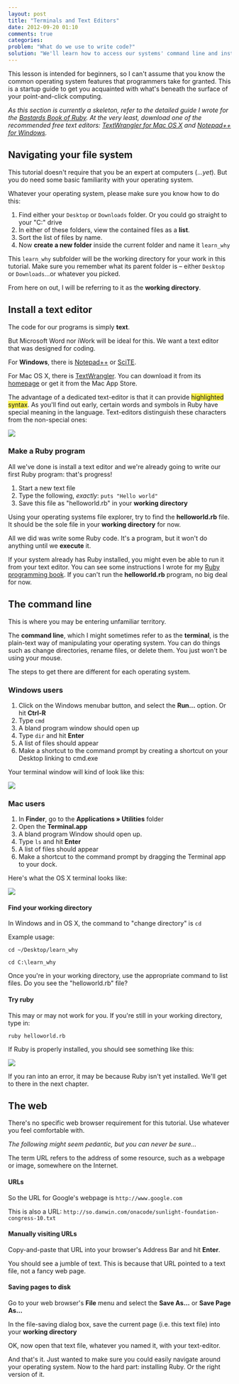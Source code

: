 ```yaml
---
layout: post
title: "Terminals and Text Editors"
date: 2012-09-20 01:10
comments: true
categories: 
problem: "What do we use to write code?"
solution: "We'll learn how to access our systems' command line and install one of the free and excellent text editors ideal for writing code."
---
```


This lesson is intended for beginners, so I can't assume that you know the common operating system features that programmers take for granted. This is a startup guide to get you acquainted with what's beneath the surface of your point-and-click computing.

*As this section is currently a skeleton, refer to the detailed guide I wrote for the [Bastards Book of Ruby](http://ruby.bastardsbook.com/chapters/installation/). At the very least, download one of the recommended free text editors: [TextWrangler for Mac OS X](http://www.barebones.com/products/TextWrangler/) and [Notepad++ for Windows](http://notepad-plus-plus.org/).*


## Navigating your file system

This tutorial doesn't require that you be an expert at computers (...*yet*). But you do need some basic familiarity with your operating system.

Whatever your operating system, please make sure you know how to do this:

1. Find either your `Desktop` or `Downloads` folder. Or you could go straight to your "C:\" drive
2. In either of these folders, view the contained files as a **list**.
3. Sort the list of files by name.
4. Now **create a new folder** inside the current folder and name it `learn_why`

This `learn_why` subfolder will be the working directory for your work in this tutorial. Make sure you remember what its parent folder is &ndash; either `Desktop` or `Downloads`...or whatever you picked.

From here on out, I will be referring to it as the **working directory**. 


## Install a text editor

The code for our programs is simply **text**.

But Microsoft Word nor iWork will be ideal for this. We want a text editor that was designed for coding.

For **Windows**, there is [Notepad++](http://notepad-plus-plus.org/ "Notepad++ Home") or [SciTE](http://www.scintilla.org/SciTE.html "Scintilla and SciTE").

For Mac OS X, there is [TextWrangler](http://www.barebones.com/products/TextWrangler/ "Bare Bones Software | TextWrangler"). You can download it from its [homepage](http://www.barebones.com/products/TextWrangler/) or get it from the Mac App Store.

The advantage of a dedicated text-editor is that it can provide <span style="background:#FAF14E">highlighted syntax</span>. As you'll find out early, certain words and symbols in Ruby have special meaning in the language. Text-editors distinguish these characters from the non-special ones:


<div class="imgwrap"><img src="/images/lessons/terminals/hello-world-textwrangler.png"></div>

### Make a Ruby program

All we've done is install a text editor and we're already going to write our first Ruby program: that's progress!

1. Start a new text file
2. Type the following, *exactly*: `puts "Hello world"`
3. Save this file as "helloworld.rb" in your **working directory**

Using your operating systems file explorer, try to find the **helloworld.rb** file. It should be the sole file in your **working directory** for now.

All we did was write some Ruby code. It's a program, but it won't do anything until we **execute** it.

If your system already has Ruby installed, you might even be able to run it from your text editor. You can see some instructions I wrote for my [Ruby programming book](http://ruby.bastardsbook.com/chapters/installation/#text-editor-run). If you can't run the **helloworld.rb** program, no big deal for now.

## The command line
This is where you may be entering unfamiliar territory.

The **command line**, which I might sometimes refer to as the **terminal**, is the plain-text way of manipulating your operating system. You can do things such as change directories, rename files, or delete them. You just won't be using your mouse.

The steps to get there are different for each operating system.

### Windows users

1. Click on the Windows menubar button, and select the **Run...** option. Or hit **Ctrl-R**
2. Type `cmd`
3. A bland program window should open up
4. Type `dir` and hit **Enter**
5. A list of files should appear
6. Make a shortcut to the command prompt by creating a shortcut on your Desktop linking to cmd.exe

Your terminal window will kind of look like this:

<div class="imgwrap">
	<img src="/images/lessons/terminals/cmd.png">
</div>


### Mac users


1. In **Finder**, go to the **Applications » Utilities** folder
2. Open the **Terminal.app**
3. A bland program Window should open up.
4. Type `ls` and hit **Enter**
5. A list of files should appear
6. Make a shortcut to the command prompt by dragging the Terminal app to your dock.

Here's what the OS X terminal looks like:

<div class="imgwrap">
	<img src="/images/lessons/terminals/prompt-window-macosx.png">
</div>


#### Find your working directory

In Windows and in OS X, the command to "change directory" is `cd`

Example usage:

`cd ~/Desktop/learn_why`

`cd C:\learn_why`

Once you're in your working directory, use the appropriate command to list files. Do you see the "helloworld.rb" file?


#### Try ruby

This may or may not work for you. If you're still in your working directory, type in:

`ruby helloworld.rb`

If Ruby is properly installed, you should see something like this:

<div class="imgwrap">
	<img src="/images/lessons/terminals/learn-why-terminal.png">
</div>

If you ran into an error, it may be because Ruby isn't yet installed. We'll get to there in the next chapter.

 
## The web

There's no specific web browser requirement for this tutorial. Use whatever you feel comfortable with.

*The following might seem pedantic, but you can never be sure...*

The term URL refers to the address of some resource, such as a webpage or image, somewhere on the Internet.


#### URLs
So the URL for Google's webpage is `http://www.google.com`

This is also a URL:
`http://so.danwin.com/onacode/sunlight-foundation-congress-10.txt`


#### Manually visiting URLs
Copy-and-paste that URL into your browser's Address Bar and hit **Enter**.

You should see a jumble of text. This is because that URL pointed to a text file, not a fancy web page.

#### Saving pages to disk

Go to your web browser's **File** menu and select the **Save As...** or **Save Page As...**

In the file-saving dialog box, save the current page (i.e. this text file) into your **working directory**


OK, now open that text file, whatever you named it, with your text-editor.

And that's it. Just wanted to make sure you could easily navigate around your operating system. Now to the hard part: installing Ruby. Or the right version of it.





